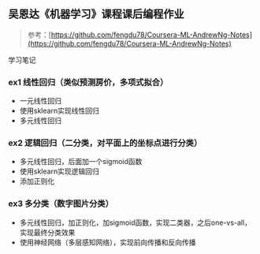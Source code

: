 ## 吴恩达《机器学习》课程课后编程作业

> 参考：[https://github.com/fengdu78/Coursera-ML-AndrewNg-Notes](https://github.com/fengdu78/Coursera-ML-AndrewNg-Notes)

学习笔记

### ex1 线性回归（类似预测房价，多项式拟合）

- 一元线性回归
- 使用sklearn实现线性回归
- 多元线性回归

### ex2 逻辑回归（二分类，对平面上的坐标点进行分类）

- 多元线性回归，后面加一个sigmoid函数
- 使用sklearn实现逻辑回归
- 添加正则化

### ex3 多分类（数字图片分类）

- 多元线性回归，加正则化，加sigmoid函数，实现二类器，之后one-vs-all，实现最终分类效果
- 使用神经网络（多层感知网络），实现前向传播和反向传播